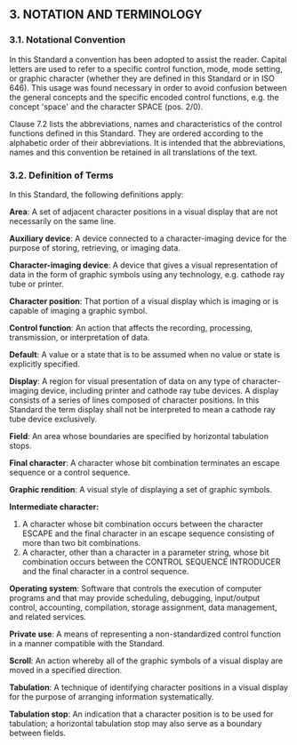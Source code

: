 ## 3. NOTATION AND TERMINOLOGY

### 3.1. Notational Convention

In this Standard a convention has been adopted to assist the reader. Capital
letters are used to refer to a specific control function, mode, mode setting,
or graphic character (whether they are defined in this Standard or in ISO 646).
This usage was found necessary in order to avoid confusion between the general
concepts and the specific encoded control functions, e.g. the concept 'space'
and the character SPACE (pos. 2/0).

Clause 7.2 lists the abbreviations, names and characteristics of the control
functions defined in this Standard. They are ordered according to the
alphabetic order of their abbreviations. It is intended that the abbreviations,
names and this convention be retained in all translations of the text.

### 3.2. Definition of Terms

In this Standard, the following definitions apply:

**Area**: A set of adjacent character positions in a visual display that are
not necessarily on the same line.

**Auxiliary device**: A device connected to a character-imaging device for the
purpose of storing, retrieving, or imaging data.

**Character-imaging device**: A device that gives a visual representation of
data in the form of graphic symbols using any technology, e.g. cathode ray tube
or printer.

**Character position**: That portion of a visual display which is
imaging or is capable of imaging a graphic symbol.

**Control function**: An action that affects the recording, processing,
transmission, or interpretation of data.

**Default**: A value or a state that is to be assumed when no value or state is
explicitly specified.

**Display**: A region for visual presentation of data on any type of
character-imaging device, including printer and cathode ray tube devices. A
display consists of a series of lines composed of character positions. In this
Standard the term display shall not be interpreted to mean a cathode ray tube
device exclusively.

**Field**: An area whose boundaries are specified by horizontal tabulation
stops.

**Final character**: A character whose bit combination terminates an escape
sequence or a control sequence.

**Graphic rendition**: A visual style of displaying a set of graphic symbols.

**Intermediate character:**

1. A character whose bit combination occurs between the character ESCAPE and
   the final character in an escape sequence consisting of more than two bit
   combinations.
2. A character, other than a character in a parameter string, whose bit
   combination occurs between the CONTROL SEQUENCE INTRODUCER and the final
   character in a control sequence.

**Operating system**: Software that controls the execution of computer programs
and that may provide scheduling, debugging, input/output control, accounting,
compilation, storage assignment, data management, and related services.

**Private use**: A means of representing a non-standardized control function in
a manner compatible with the Standard.

**Scroll**: An action whereby all of the graphic symbols of a visual display
are moved in a specified direction.

**Tabulation**: A technique of identifying character positions in a visual
display for the purpose of arranging information systematically.

**Tabulation stop**: An indication that a character position is to be used for
tabulation; a horizontal tabulation stop may also serve as a boundary between
fields.



